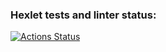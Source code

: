 ### Hexlet tests and linter status:
[![Actions Status](https://github.com/Houssse/rails-project-64/actions/workflows/hexlet-check.yml/badge.svg)](https://github.com/Houssse/rails-project-64/actions)